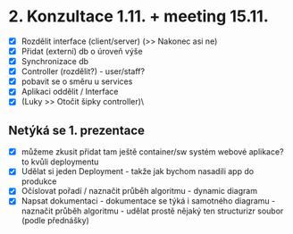 # 2. Konzultace 1.11. + meeting 15.11.
- [x] Rozdělit interface (client/server) (>> Nakonec asi ne)
- [x] Přidat (externí) db o úroveň výše 
- [x] Synchronizace db
- [x] Controller (rozdělit?) - user/staff?
- [x] pobavit se o směru u services
- [x] Aplikaci oddělit / Interface
- [x] (Luky >> Otočit šipky controller)\
## Netýká se 1. prezentace
- [x] můžeme zkusit přidat tam ještě container/sw systém webové aplikace? to kvůli deploymentu
- [x] Udělat si jeden Deployment - takže jak bychom nasadili app do produkce
- [x] Očíslovat pořadí / naznačit průběh algoritmu - dynamic diagram
- [x] Napsat dokumentaci - dokumentace se týká i samotného diagramu - naznačit průběh algoritmu - udělat prostě nějaký ten structurizr soubor (podle přednášky)